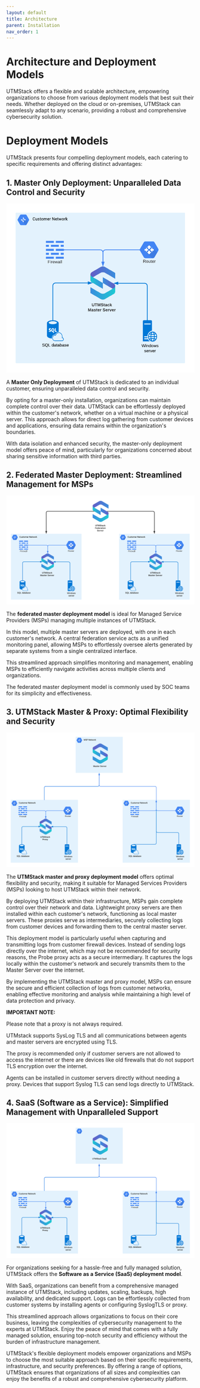```yaml
---
layout: default
title: Architecture
parent: Installation
nav_order: 1
---
```



# Architecture and Deployment Models

UTMStack offers a flexible and scalable architecture, empowering organizations to choose from various deployment models that best suit their needs. Whether deployed on the cloud or on-premises, UTMStack can seamlessly adapt to any scenario, providing a robust and comprehensive cybersecurity solution.

# Deployment Models
UTMStack presents four compelling deployment models, each catering to specific requirements and offering distinct advantages:

## 1. Master Only Deployment: Unparalleled Data Control and Security

<img title="Master Only Diagram" alt="Master Only Diagram" src="./Images/Architecture/Master%20Only/diagram.png">

A **Master Only Deployment** of UTMStack is dedicated to an individual customer, ensuring unparalleled data control and security.

By opting for a master-only installation, organizations can maintain complete control over their data. UTMStack can be effortlessly deployed within the customer's network, whether on a virtual machine or a physical server. This approach allows for direct log gathering from customer devices and applications, ensuring data remains within the organization's boundaries.

With data isolation and enhanced security, the master-only deployment model offers peace of mind, particularly for organizations concerned about sharing sensitive information with third parties.

## 2. Federated Master Deployment: Streamlined Management for MSPs

<img title="Master Only Diagram" alt="Master Only Diagram" src="./Images/Architecture/Federated/diagram.png">

The **federated master deployment model** is ideal for Managed Service Providers (MSPs) managing multiple instances of UTMStack.

In this model, multiple master servers are deployed, with one in each customer's network. A central federation service acts as a unified monitoring panel, allowing MSPs to effortlessly oversee alerts generated by separate systems from a single centralized interface.

This streamlined approach simplifies monitoring and management, enabling MSPs to efficiently navigate activities across multiple clients and organizations. 

The federated master deployment model is commonly used by SOC teams for its simplicity and effectiveness.


## 3. UTMStack Master & Proxy: Optimal Flexibility and Security

<img title="Master Only Diagram" alt="Master Only Diagram" src="./Images/Architecture/Master%20and%20Proxy/diagram.png">

The **UTMStack master and proxy deployment model** offers optimal flexibility and security, making it suitable for Managed Services Providers (MSPs) looking to host UTMStack within their network.

By deploying UTMStack within their infrastructure, MSPs gain complete control over their network and data. Lightweight proxy servers are then installed within each customer's network, functioning as local master servers. These proxies serve as intermediaries, securely collecting logs from customer devices and forwarding them to the central master server.

This deployment model is particularly useful when capturing and transmitting logs from customer firewall devices. Instead of sending logs directly over the internet, which may not be recommended for security reasons, the Probe proxy acts as a secure intermediary. It captures the logs locally within the customer's network and securely transmits them to the Master Server over the internet.


By implementing the UTMStack master and proxy model, MSPs can ensure the secure and efficient collection of logs from customer networks, enabling effective monitoring and analysis while maintaining a high level of data protection and privacy.

**IMPORTANT NOTE:**

Please note that a proxy is not always required.

UTMstack supports SysLog TLS and all communications between agents and master servers are encrypted using TLS.

The proxy is recommended only if customer servers are not allowed to access the internet or there are devices like old firewalls that do not support TLS encryption over the internet.

Agents can be installed in customer servers directly without needing a proxy.
Devices that support Syslog TLS can send logs directly to UTMStack.

## 4. SaaS (Software as a Service): Simplified Management with Unparalleled Support

<img title="Master Only Diagram" alt="Master Only Diagram" src="./Images/Architecture/SaaS/diagram.png">

For organizations seeking for a hassle-free and fully managed solution, UTMStack offers the **Software as a Service (SaaS) deployment model**.

With SaaS, organizations can benefit from a comprehensive managed instance of UTMStack, including updates, scaling, backups, high availability, and dedicated support. Logs can be effortlessly collected from customer systems by installing agents or configuring SyslogTLS or proxy.

This streamlined approach allows organizations to focus on their core business, leaving the complexities of cybersecurity management to the experts at UTMStack. Enjoy the peace of mind that comes with a fully managed solution, ensuring top-notch security and efficiency without the burden of infrastructure management.

UTMStack's flexible deployment models empower organizations and MSPs to choose the most suitable approach based on their specific requirements, infrastructure, and security preferences. By offering a range of options, UTMStack ensures that organizations of all sizes and complexities can enjoy the benefits of a robust and comprehensive cybersecurity platform.
